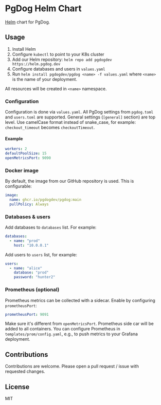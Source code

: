 # PgDog Helm Chart

[Helm](https://helm.sh) chart for PgDog.

## Usage

1. Install Helm
2. Configure `kubectl` to point to your K8s cluster
3. Add our Helm repository: `helm repo add pgdogdev https://helm.pgdog.dev`
4. Configure databases and users in `values.yaml`
5. Run `helm install pgdogdev/pgdog <name> -f values.yaml` where `<name>` is the name of your deployment.

All resources will be created in `<name>` namespace.

### Configuration

Configuration is done via `values.yaml`. All PgDog settings from `pgdog.toml` and `users.toml` are supported. General settings (`[general]` section) are top level. Use camelCase format instead of snake_case, for example: `checkout_timeout` becomes `checkoutTimeout`.

#### Example

```yaml
workers: 2
defaultPoolSize: 15
openMetricsPort: 9090
```

### Docker image

By default, the image from our GitHub repository is used. This is configurable:

```yaml
image:
  name: ghcr.io/pgdogdev/pgdog:main
  pullPolicy: Always
```

### Databases & users

Add databases to `databases` list. For example:

```yaml
databases:
  - name: "prod"
    host: "10.0.0.1"
```

Add users to `users` list, for example:

```yaml
users:
  - name: "alice"
    database: "prod"
    password: "hunter2"
```

### Prometheus (optional)

Prometheus metrics can be collected with a sidecar. Enable by configuring `prometheusPort`:

```yaml
prometheusPort: 9091
```

Make sure it's different from `openMetricsPort`. Prometheus side car will be added to all containers. You can configure Prometheus in `templates/prom/config.yaml`, e.g., to push metrics to your Grafana deployment.

## Contributions

Contributions are welcome. Please open a pull request / issue with requested changes.

## License

MIT
